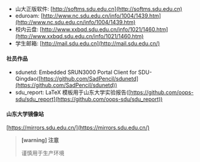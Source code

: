 - 山大正版软件: [http://softms.sdu.edu.cn](http://softms.sdu.edu.cn)
- eduroam: [http://www.nc.sdu.edu.cn/info/1004/1439.htm](http://www.nc.sdu.edu.cn/info/1004/1439.htm)
- 校内云盘: [http://www.xxbqd.sdu.edu.cn/info/1021/1460.htm](http://www.xxbqd.sdu.edu.cn/info/1021/1460.htm)
- 学生邮箱: [http://mail.sdu.edu.cn](http://mail.sdu.edu.cn/)

#### 社员作品

- sdunetd: Embedded SRUN3000 Portal Client for SDU-Qingdao([https://github.com/SadPencil/sdunetd](https://github.com/SadPencil/sdunetd))
- sdu_report: LaTeX 模板用于山东大学实验报告([https://github.com/oops-sdu/sdu_report](https://github.com/oops-sdu/sdu_report))

#### 山东大学镜像站

[https://mirrors.sdu.edu.cn/](https://mirrors.sdu.edu.cn/)

> **[warning] 注意**
>
> 谨慎用于生产环境
